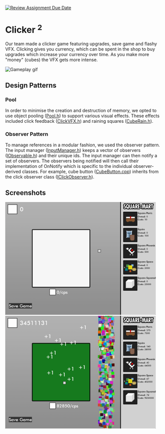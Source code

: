 [![Review Assignment Due Date](https://classroom.github.com/assets/deadline-readme-button-24ddc0f5d75046c5622901739e7c5dd533143b0c8e959d652212380cedb1ea36.svg)](https://classroom.github.com/a/XUCedPox)
# Clicker $^{2}$ 

Our team made a clicker game featuring upgrades, save game and flashy VFX.
Clicking gives you currency, which can be spent in the shop to buy upgrades which increase your currency over time.
As you make more "money" (cubes) the VFX gets more intense.

<img alt="Gameplay gif" width="965" src="https://github.com/FG22-GP/214-design-patterns-assignment-cl-jb-jk-ow/blob/main/Screenshots/square-clicker.gif"/>

## Design Patterns

### Pool

In order to minimise the creation and destruction of memory, we opted to use object pooling ([Pool.h](https://github.com/FG22-GP/214-design-patterns-assignment-cl-jb-jk-ow/blob/main/GameEngine/Utilities/Pool.h)) to support various visual effects.
These effects included click feedback ([ClickVFX.h](https://github.com/FG22-GP/214-design-patterns-assignment-cl-jb-jk-ow/blob/main/GameEngine/VFX/ClickVFX.h)) and raining squares ([CubeRain.h](https://github.com/FG22-GP/214-design-patterns-assignment-cl-jb-jk-ow/blob/main/GameEngine/Utilities/CubeRain.h)).

### Observer Pattern

To manage references in a modular fashion, we used the observer pattern.
The input manager ([InputManager.h](https://github.com/FG22-GP/214-design-patterns-assignment-cl-jb-jk-ow/blob/main/GameEngine/Input/InputManager.h)) keeps a vector of observers ([IObservable.h](https://github.com/FG22-GP/214-design-patterns-assignment-cl-jb-jk-ow/blob/main/GameEngine/Utilities/IObservable.h)) and their unique ids.
The input manager can then notify a set of observers.
The observers being notified will then call their implementation of OnNotify which is specific to the individual observer-derived classes.
For example, cube button ([CubeButton.cpp](https://github.com/FG22-GP/214-design-patterns-assignment-cl-jb-jk-ow/blob/main/GameEngine/ConcreteObjects/CubeButton.cpp)) inherits from the click observer class ([IClickObserver.h](https://github.com/FG22-GP/214-design-patterns-assignment-cl-jb-jk-ow/blob/main/GameEngine/Utilities/IClickObserver.h)).

## Screenshots

<img alt="Screenshot before" width="480" src="https://github.com/FG22-GP/214-design-patterns-assignment-cl-jb-jk-ow/blob/main/Screenshots/square-clicker-0.png"/> <img alt="Screenshot after" width="480" src="https://github.com/FG22-GP/214-design-patterns-assignment-cl-jb-jk-ow/blob/main/Screenshots/square-clicker-1.png"/>
